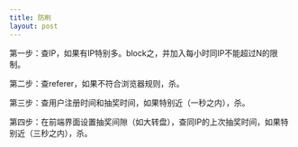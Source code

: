 ```yaml
---
title: 防刷
layout: post
---
```


第一步：查IP，如果有IP特别多。block之，并加入每小时同IP不能超过N的限制。

第二步：查referer，如果不符合浏览器规则，杀。

第三步：查用户注册时间和抽奖时间，如果特别近（一秒之内），杀。

第四步：在前端界面设置抽奖间隙（如大转盘），查同IP的上次抽奖时间，如果特别近（三秒之内），杀。
